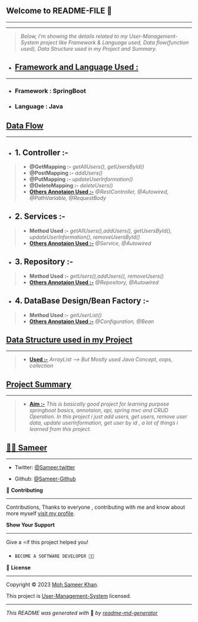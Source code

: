 
## **Welcome to README-FILE 👋**
___
___



> *Below, I'm showing the details related to my User-Management-System project like Framework & Language used, Data flow(function used), Data Structure used in my Project and Summary.*

-  ## [**Framework and Language Used :**](#heading-ids) ##
___
- ### Framework :  **SpringBoot**
- ### Language : **Java**


## [**Data Flow**](#heading-ids) ##
___
- ## 1. **Controller :-** ##
> - **@GetMapping :-**  *getAllUsers(), getUsersById()*
> - **@PostMapping :-** *addUsers()*
> - **@PutMapping :-** *updateUserInformation()*
> - **@DeleteMapping :-** *deleteUsers()*
> - **[Others Annotaion Used :-](#heading-ids)** *@RestController, @Autowired, @PathVariable, @RequestBody*

- ## 2. **Services :-** ##
> - **Method Used :-**  *getAllUsers(),addUsers(), getUsersById(), updateUserInformation(), removeUsersById()*
> - **[Others Annotaion Used :-](#heading-ids)** *@Service, @Autowired*

- ## 3. **Repository :-** ##
> - **Method Used :-**  *getUsers(),addUsers(), removeUsers()*
> - **[Others Annotaion Used :-](#heading-ids)** *@Repository, @Autowired*

- ## 4. **DataBase Design/Bean Factory :-** ##
> - **Method Used :-**  *getUserList()*
> - **[Others Annotaion Used :-](#heading-ids)** *@Configuration, @Bean*

## [**Data Structure used in my Project**](#heading-ids) ##
____
> - **[Used :-](#heading-ids)** *ArrayList --> But Mostly used Java Concept, oops, collection*

## [**Project Summary**](#heading-ids) ##
____
> - **[Aim :-](#heading-ids)** *This is basically good project for learning purpose springboot basics, annotaion, api, spring mvc and CRUD Operation. In this project i just add users, get users, remove user data, update userInformation, get user by id , a lot of things i learned from this project.*

## **[👨‍💻 Sameer](#heading-ids)** ##
____

- Twitter: [@Sameer.twitter](https://twitter.com/Sameerr1819)

- Github: [@Sameer-Github](https://github.com/Moh-Sameer-Khan)


🤝 **Contributing**
___
Contributions, Thanks to everyone , contributing with me and know about more myself [visit my profile](https://www.instagram.com/sameer181911/).

**Show Your Support**
___
Give a ⭐if this project helped you!

- ```bash
  BECOME A SOFTWARE DEVELOPER 👩‍💻

<!-- Here something icon -->

📝 **License**
___
Copyright © 2023 [Moh Sameer Khan](#heading-ids).

This project is [User-Management-System](https://choosealicense.com/licenses/mit/) licensed.

___
*This README was generated with* 🧡 *by [readme-md-generator](https://www.makeareadme.com/)*









